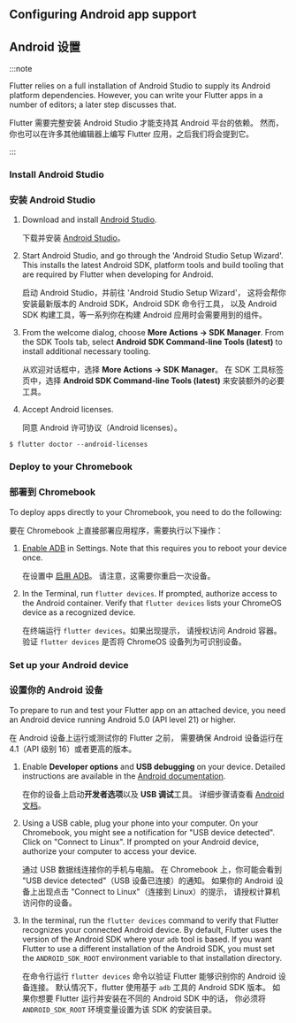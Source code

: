 ## Configuring Android app support

## Android 设置

:::note

Flutter relies on a full installation of Android Studio to supply
its Android platform dependencies. However, you can write your
Flutter apps in a number of editors; a later step discusses that.

Flutter 需要完整安装 Android Studio 才能支持其 Android 平台的依赖。
然而，你也可以在许多其他编辑器上编写 Flutter 应用，之后我们将会提到它。

:::

### Install Android Studio

### 安装 Android Studio

 1. Download and install [Android Studio]({{site.android-dev}}/studio/install#chrome-os).

    下载并安装 [Android Studio]({{site.android-dev}}/studio/install#chrome-os)。

 1. Start Android Studio, and go through the 'Android Studio Setup Wizard'.
    This installs the latest Android SDK, platform tools and build tooling
    that are required by Flutter when developing for Android.

    启动 Android Studio，并前往 'Android Studio Setup Wizard'，
    这将会帮你安装最新版本的 Android SDK，Android SDK 命令行工具，
    以及 Android SDK 构建工具，等一系列你在构建 Android 应用时会需要用到的组件。

 1. From the welcome dialog, choose **More Actions -> SDK Manager**.
    From the SDK Tools tab, select
    **Android SDK Command-line Tools (latest)**
    to install additional necessary tooling.

    从欢迎对话框中，选择 **More Actions -> SDK Manager**。
    在 SDK 工具标签页中，选择
    **Android SDK Command-line Tools (latest)**
    来安装额外的必要工具。

 1. Accept Android licenses.

    同意 Android 许可协议（Android licenses）。

```console
$ flutter doctor --android-licenses
```

### Deploy to your Chromebook

### 部署到 Chromebook

To deploy apps directly to your Chromebook, you need to do the following:

要在 Chromebook 上直接部署应用程序，需要执行以下操作：

 1. [Enable ADB][] in Settings. Note that this requires you to reboot your
    device once.

    在设置中 [启用 ADB][Enable ADB]。
    请注意，这需要你重启一次设备。

 1. In the Terminal, run `flutter devices`. If prompted, authorize access to
    the Android container. Verify that `flutter devices` lists your ChromeOS
    device as a recognized device.

    在终端运行 `flutter devices`。如果出现提示，
    请授权访问 Android 容器。
    验证 `flutter devices` 是否将 ChromeOS 设备列为可识别设备。

### Set up your Android device

### 设置你的 Android 设备

To prepare to run and test your Flutter app on an attached device,
you need an Android device running Android 5.0 (API level 21) or higher.

在 Android 设备上运行或测试你的 Flutter 之前，
需要确保 Android 设备运行在 4.1（API 级别 16）或者更高的版本。

 1. Enable **Developer options** and **USB debugging** on your device.
    Detailed instructions are available in the
    [Android documentation]({{site.android-dev}}/studio/debug/dev-options).

    在你的设备上启动**开发者选项**以及 **USB 调试**工具。
    详细步骤请查看 [Android 文档]({{site.android-dev}}/studio/debug/dev-options)。

 1. Using a USB cable, plug your phone into your computer.
    On your Chromebook, you might see a notification for
    "USB device detected". Click on "Connect to Linux".
    If prompted on your Android device,
    authorize your computer to access your device.

    通过 USB 数据线连接你的手机与电脑。
    在 Chromebook 上，你可能会看到 "USB device detected"（USB 设备已连接）的通知。
    如果你的 Android 设备上出现点击 "Connect to Linux"（连接到 Linux）的提示，
    请授权计算机访问你的设备。

 1. In the terminal, run the `flutter devices` command to verify
    that Flutter recognizes your connected Android device.
    By default, Flutter uses the version of the
    Android SDK where your `adb` tool is based.
    If you want Flutter to use a different installation
    of the Android SDK, you must set the `ANDROID_SDK_ROOT`
    environment variable to that installation directory.

    在命令行运行 `flutter devices` 命令以验证 Flutter 能够识别你的 Android 设备连接。
    默认情况下，flutter 使用基于 `adb` 工具的 Android SDK 版本。
    如果你想要 Flutter 运行并安装在不同的 Android SDK 中的话，
    你必须将 `ANDROID_SDK_ROOT` 环境变量设置为该 SDK 的安装目录。

[Enable ADB]: https://support.google.com/chromebook/answer/9770692
